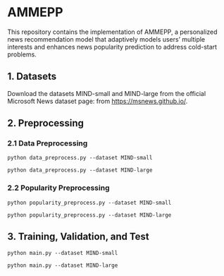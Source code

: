 # AMMEPP
This repository contains the implementation of AMMEPP, a personalized news recommendation model that adaptively models users’ multiple interests and enhances news popularity prediction to address cold-start problems.

## 1. Datasets
Download the datasets MIND-small and MIND-large from the official Microsoft News dataset page: from https://msnews.github.io/.

## 2. Preprocessing
### 2.1 Data Preprocessing
<pre><code>python data_preprocess.py --dataset MIND-small</code></pre>
<pre><code>python data_preprocess.py --dataset MIND-large</code></pre>

### 2.2 Popularity Preprocessing
<pre><code>python popularity_preprocess.py --dataset MIND-small</code></pre>
<pre><code>python popularity_preprocess.py --dataset MIND-large</code></pre>

## 3. Training, Validation, and Test
<pre><code>python main.py --dataset MIND-small</code></pre>
<pre><code>python main.py --dataset MIND-large</code></pre>

